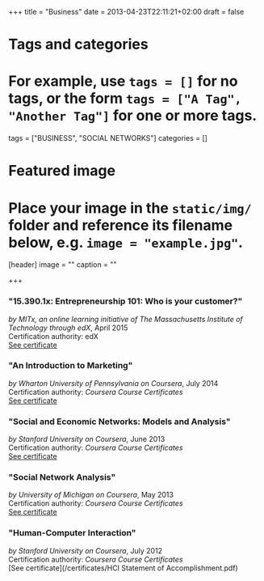 +++
title = "Business"
date = 2013-04-23T22:11:21+02:00
draft = false

# Tags and categories
# For example, use `tags = []` for no tags, or the form `tags = ["A Tag", "Another Tag"]` for one or more tags.
tags = ["BUSINESS", "SOCIAL NETWORKS"]
categories = []

# Featured image
# Place your image in the `static/img/` folder and reference its filename below, e.g. `image = "example.jpg"`.
[header]
image = ""
caption = ""

+++

### "15.390.1x: Entrepreneurship 101: Who is your customer?"
*by MITx, an online learning initiative of The Massachusetts Institute of Technology through edX*, April 2015  
Certification authority: edX  
[See certificate](https://s3.amazonaws.com/verify.edx.org/downloads/b849fe20c27c4588954f9b1ab3da1ff1/Certificate.pdf)

### "An Introduction to Marketing"
*by Wharton University of Pennsylvania on Coursera*, July 2014  
Certification authority: *Coursera Course Certificates*  
[See certificate](/certificates/introToMarketingCertificate.pdf)

### "Social and Economic Networks: Models and Analysis" 
*by Stanford University on Coursera*, June 2013  
Certification authority: *Coursera Course Certificates*  
[See certificate](/certificates/Coursera_Certificate_v1-97073677275.pdf)

### "Social Network Analysis"  
*by University of Michigan on Coursera*, May 2013  
Certification authority: *Coursera Course Certificates*  
[See certificate](/certificates/SNA_certificate.pdf)

### "Human-Computer Interaction"  
*by Stanford University on Coursera*, July 2012  
Certification authority: *Coursera Course Certificates*  
[See certificate](/certificates/HCI Statement of Accomplishment.pdf)